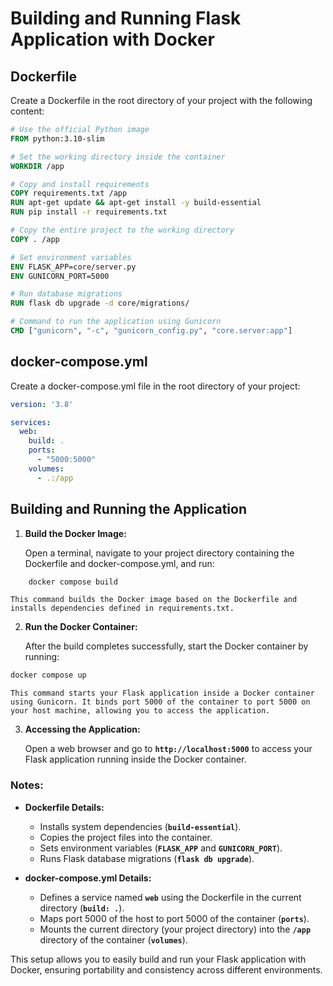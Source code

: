 # Building and Running Flask Application with Docker

## Dockerfile

Create a Dockerfile in the root directory of your project with the following content:

```dockerfile
# Use the official Python image
FROM python:3.10-slim

# Set the working directory inside the container
WORKDIR /app

# Copy and install requirements
COPY requirements.txt /app
RUN apt-get update && apt-get install -y build-essential
RUN pip install -r requirements.txt

# Copy the entire project to the working directory
COPY . /app

# Set environment variables
ENV FLASK_APP=core/server.py
ENV GUNICORN_PORT=5000

# Run database migrations
RUN flask db upgrade -d core/migrations/

# Command to run the application using Gunicorn
CMD ["gunicorn", "-c", "gunicorn_config.py", "core.server:app"]
```
## docker-compose.yml

Create a docker-compose.yml file in the root directory of your project:

```yaml
version: '3.8'

services:
  web:
    build: .
    ports:
      - "5000:5000"
    volumes:
      - .:/app
```

## Building and Running the Application

1. **Build the Docker Image:**

	Open a terminal, navigate to your project directory containing the Dockerfile and docker-compose.yml, and run:

```bash
	docker compose build
```

	This command builds the Docker image based on the Dockerfile and installs dependencies defined in requirements.txt.

2. **Run the Docker Container:**

	After the build completes successfully, start the Docker container by running:

```bash
docker compose up
```

	This command starts your Flask application inside a Docker container using Gunicorn. It binds port 5000 of the container to port 5000 on your host machine, allowing you to access the application.

3. **Accessing the Application:**

	Open a web browser and go to **`http://localhost:5000`** to access your Flask application running inside the Docker container.

### Notes:

- **Dockerfile Details:**

	- Installs system dependencies (**`build-essential`**).
	- Copies the project files into the container.
	- Sets environment variables (**`FLASK_APP`** and **`GUNICORN_PORT`**).
	- Runs Flask database migrations (**`flask db upgrade`**).

- **docker-compose.yml Details:**

	- Defines a service named **`web`** using the Dockerfile in the current directory (**`build: .`**).
	- Maps port 5000 of the host to port 5000 of the container (**`ports`**).
	- Mounts the current directory (your project directory) into the **`/app`** directory of the container (**`volumes`**).

This setup allows you to easily build and run your Flask application with Docker, ensuring portability and consistency across different environments.
